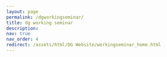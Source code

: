 ```yaml
---
layout: page
permalink: /dgworkingseminar/
title: dg working seminar
description: 
nav: true
nav_order: 4
redirect: /assets/html/DG Website/workingseminar_home.html
---
```

